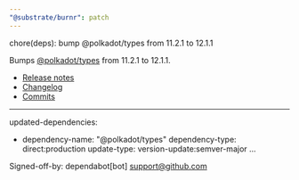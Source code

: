 ```yaml
---
"@substrate/burnr": patch
---
```


chore(deps): bump @polkadot/types from 11.2.1 to 12.1.1

Bumps [@polkadot/types](https://github.com/polkadot-js/api/tree/HEAD/packages/types) from 11.2.1 to 12.1.1.
- [Release notes](https://github.com/polkadot-js/api/releases)
- [Changelog](https://github.com/polkadot-js/api/blob/master/CHANGELOG.md)
- [Commits](https://github.com/polkadot-js/api/commits/HEAD/packages/types)

---
updated-dependencies:
- dependency-name: "@polkadot/types"
  dependency-type: direct:production
  update-type: version-update:semver-major
...

Signed-off-by: dependabot[bot] <support@github.com>
